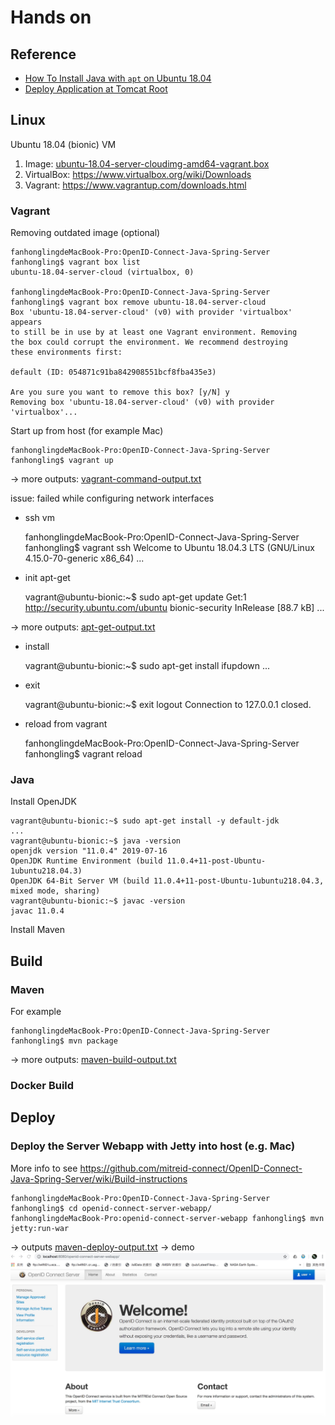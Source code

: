 # Hands on

## Reference

* [How To Install Java with `apt` on Ubuntu 18.04](https://www.digitalocean.com/community/tutorials/how-to-install-java-with-apt-on-ubuntu-18-04)
* [Deploy Application at Tomcat Root](https://www.baeldung.com/tomcat-root-application)

## Linux 

Ubuntu 18.04 (bionic) VM
1. Image: [ubuntu-18.04-server-cloudimg-amd64-vagrant.box](https://cloud-images.ubuntu.com/releases/releases/18.04/release/ubuntu-18.04-server-cloudimg-amd64-vagrant.box)
2. VirtualBox:  https://www.virtualbox.org/wiki/Downloads
3. Vagrant: https://www.vagrantup.com/downloads.html

### Vagrant

Removing outdated image (optional)

    fanhonglingdeMacBook-Pro:OpenID-Connect-Java-Spring-Server fanhongling$ vagrant box list
    ubuntu-18.04-server-cloud (virtualbox, 0)
    
    fanhonglingdeMacBook-Pro:OpenID-Connect-Java-Spring-Server fanhongling$ vagrant box remove ubuntu-18.04-server-cloud
    Box 'ubuntu-18.04-server-cloud' (v0) with provider 'virtualbox' appears
    to still be in use by at least one Vagrant environment. Removing
    the box could corrupt the environment. We recommend destroying
    these environments first:

    default (ID: 054871c91ba842908551bcf8fba435e3)

    Are you sure you want to remove this box? [y/N] y
    Removing box 'ubuntu-18.04-server-cloud' (v0) with provider 'virtualbox'...

Start up from host (for example Mac)

    fanhonglingdeMacBook-Pro:OpenID-Connect-Java-Spring-Server fanhongling$ vagrant up

-> more outputs: [vagrant-command-output.txt](./vagrant-command-output.txt)
  
issue: failed while configuring network interfaces

* ssh vm

    fanhonglingdeMacBook-Pro:OpenID-Connect-Java-Spring-Server fanhongling$ vagrant ssh
    Welcome to Ubuntu 18.04.3 LTS (GNU/Linux 4.15.0-70-generic x86_64)
    ...
    
* init apt-get

    vagrant@ubuntu-bionic:~$ sudo apt-get update
    Get:1 http://security.ubuntu.com/ubuntu bionic-security InRelease [88.7 kB]
    ...
    
-> more outputs: [apt-get-output.txt](./apt-get-output.txt)

* install

    vagrant@ubuntu-bionic:~$ sudo apt-get install ifupdown
    ...
    
* exit

    vagrant@ubuntu-bionic:~$ exit
    logout
    Connection to 127.0.0.1 closed.

* reload from vagrant

    fanhonglingdeMacBook-Pro:OpenID-Connect-Java-Spring-Server fanhongling$ vagrant reload

### Java

Install OpenJDK

    vagrant@ubuntu-bionic:~$ sudo apt-get install -y default-jdk
    ...
    vagrant@ubuntu-bionic:~$ java -version
    openjdk version "11.0.4" 2019-07-16
    OpenJDK Runtime Environment (build 11.0.4+11-post-Ubuntu-1ubuntu218.04.3)
    OpenJDK 64-Bit Server VM (build 11.0.4+11-post-Ubuntu-1ubuntu218.04.3, mixed mode, sharing)
    vagrant@ubuntu-bionic:~$ javac -version
    javac 11.0.4

Install Maven


## Build

### Maven

For example

    fanhonglingdeMacBook-Pro:OpenID-Connect-Java-Spring-Server fanhongling$ mvn package

-> more outputs: [maven-build-output.txt](./maven-build-output.txt)

### Docker Build


## Deploy

### Deploy the Server Webapp with Jetty into host (e.g. Mac)

More info to see https://github.com/mitreid-connect/OpenID-Connect-Java-Spring-Server/wiki/Build-instructions

    fanhonglingdeMacBook-Pro:OpenID-Connect-Java-Spring-Server fanhongling$ cd openid-connect-server-webapp/
    fanhonglingdeMacBook-Pro:openid-connect-server-webapp fanhongling$ mvn jetty:run-war

-> outputs [maven-deploy-output.txt](./maven-deploy-output.txt)
-> demo ![server-webapp-home.jpg](./server-webapp-home.jpg)
